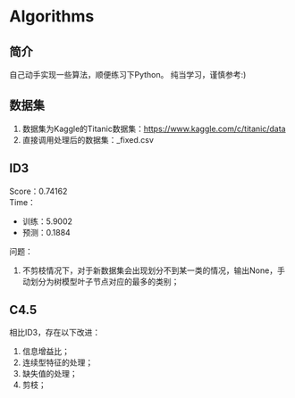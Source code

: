 # Algorithms
## 简介
自己动手实现一些算法，顺便练习下Python。
纯当学习，谨慎参考:)

## 数据集
1. 数据集为Kaggle的Titanic数据集：https://www.kaggle.com/c/titanic/data
2. 直接调用处理后的数据集：_fixed.csv

## ID3
Score：0.74162    
Time：
* 训练：5.9002
* 预测：0.1884

问题：
1. 不剪枝情况下，对于新数据集会出现划分不到某一类的情况，输出None，手动划分为树模型叶子节点对应的最多的类别；

## C4.5
相比ID3，存在以下改进：
1. 信息增益比；
2. 连续型特征的处理；
3. 缺失值的处理；
3. 剪枝；
